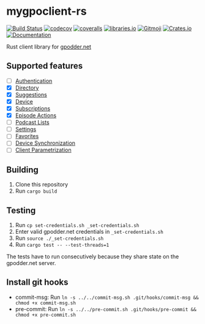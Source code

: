 # mygpoclient-rs


[![Build Status](https://travis-ci.org/FeuRenard/mygpoclient-rs.svg?branch=master)](https://travis-ci.org/FeuRenard/mygpoclient-rs)
[![codecov](https://codecov.io/gh/FeuRenard/mygpoclient-rs/branch/master/graph/badge.svg)](https://codecov.io/gh/FeuRenard/mygpoclient-rs)
[![coveralls](https://coveralls.io/repos/github/FeuRenard/mygpoclient-rs/badge.svg?branch=master)](https://coveralls.io/github/FeuRenard/mygpoclient-rs?branch=master)
[![libraries.io](https://img.shields.io/librariesio/github/FeuRenard/mygpoclient-rs)](https://libraries.io/github/FeuRenard/mygpoclient-rs)
[![Gitmoji](https://img.shields.io/badge/gitmoji-%20😜%20😍-FFDD67.svg?style=flat)](https://gitmoji.carloscuesta.me)
[![Crates.io](https://img.shields.io/crates/v/mygpoclient)](https://crates.io/crates/mygpoclient)
[![Documentation](https://docs.rs/mygpoclient/badge.svg)](https://docs.rs/mygpoclient)

Rust client library for [gpodder.net](https://gpodder.net/)

## Supported features

- [ ] [Authentication](https://gpoddernet.readthedocs.io/en/latest/api/reference/auth.html)
- [x] [Directory](https://gpoddernet.readthedocs.io/en/latest/api/reference/directory.html)
- [x] [Suggestions](https://gpoddernet.readthedocs.io/en/latest/api/reference/suggestions.html)
- [x] [Device](https://gpoddernet.readthedocs.io/en/latest/api/reference/devices.html)
- [x] [Subscriptions](https://gpoddernet.readthedocs.io/en/latest/api/reference/subscriptions.html)
- [x] [Episode Actions](https://gpoddernet.readthedocs.io/en/latest/api/reference/events.html)
- [ ] [Podcast Lists](https://gpoddernet.readthedocs.io/en/latest/api/reference/podcastlists.html)
- [ ] [Settings](https://gpoddernet.readthedocs.io/en/latest/api/reference/settings.html)
- [ ] [Favorites](https://gpoddernet.readthedocs.io/en/latest/api/reference/favorites.html)
- [ ] [Device Synchronization](https://gpoddernet.readthedocs.io/en/latest/api/reference/sync.html)
- [ ] [Client Parametrization](https://gpoddernet.readthedocs.io/en/latest/api/reference/clientconfig.html)

## Building
1. Clone this repository
2. Run `cargo build`

## Testing

1. Run `cp set-credentials.sh _set-credentials.sh`
2. Enter valid gpodder.net credentials in `_set-credentials.sh`
3. Run `source ./_set-credentials.sh`
4. Run `cargo test -- --test-threads=1`

The tests have to run consecutively because they share state on the gpodder.net server.

## Install git hooks
* commit-msg: Run `ln -s ../../commit-msg.sh .git/hooks/commit-msg && chmod +x commit-msg.sh`
* pre-commit: Run `ln -s ../../pre-commit.sh .git/hooks/pre-commit && chmod +x pre-commit.sh`
